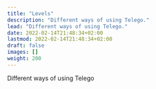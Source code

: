 ```yaml
---
title: "Levels"
description: "Different ways of using Telego."
lead: "Different ways of using Telego."
date: 2022-02-14T21:48:34+02:00
lastmod: 2022-02-14T21:48:34+02:00
draft: false
images: []
weight: 200
---
```


Different ways of using Telego

